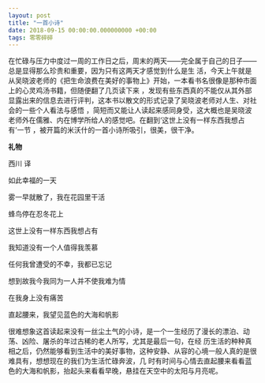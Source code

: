 ```yaml
---
layout: post
title: "一首小诗"
date: 2018-09-15 00:00:00.000000000 +00:00
tags: 零零碎碎
---
```


在忙碌与压力中度过一周的工作日之后，周末的两天——完全属于自己的日子——总是显得那么珍贵和重要，因为只有这两天才感觉到什么是生
活，今天上午就是从吴晓波老师的《把生命浪费在美好的事物上》开始，一本看书名很像是那种市面上的心灵鸡汤书籍，但随便翻了几页读下来
，发现有些东西真的不能仅从其外部显露出来的信息去进行评判，这本书以散文的形式记录了吴晓波老师对人生、对社会的一些个人看法与感悟
，简短而又能让人读起来感同身受，这大概也是吴晓波老师外在儒雅、内在博学所给人的感觉吧。在翻到‘这世上没有一样东西我想占有’一节
，被开篇的米沃什的一首小诗所吸引，很美，很干净。

**礼物**

西川 译

如此幸福的一天

雾一早就散了，我在花园里干活

蜂鸟停在忍冬花上

这世上没有一样东西我想占有

我知道没有一个人值得我羡慕

任何我曾遭受的不幸，我都已忘记

想到故我今我同为一人并不使我难为情

在我身上没有痛苦

直起腰来，我望见蓝色的大海和帆影

很难想象这首读起来没有一丝尘土气的小诗，是一个一生经历了漫长的漂泊、动荡、凶险、屠杀的年过古稀的老人所写，尤其是最后一句，在经
历生活的种种真相之后，仍然能够看到生活中的美好事物，这种安静、从容的心境一般人真的是很难具有，想想现在的我们为生活忙碌奔波，几
时有时间与心情去直起腰来看看蓝色的大海和帆影，抬起头来看看早晚，悬挂在天空中的太阳与月亮呢。